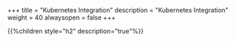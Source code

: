 +++
title = "Kubernetes Integration"
description = "Kubernetes Integration"
weight = 40
alwaysopen = false
+++

{{%children style="h2" description="true"%}}
